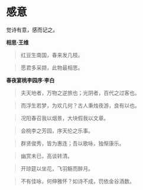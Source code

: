 # 感意

觉诗有意，感而记之。

**相思·王维**

> 红豆生南国，春来发几枝。

> 愿君多采撷，此物最相思。


**春夜宴桃李园序·李白**

> 夫天地者，万物之逆旅也；光阴者，百代之过客也。

> 而浮生若梦，为欢几何？古人秉烛夜游，良有以也。

> 况阳春召我以烟景，大块假我以文章。

> 会桃李之芳园，序天伦之乐事。

> 群贤俊秀，皆为惠连；吾以歌咏，独惭康乐。

> 幽赏未已，高谈转清。

> 开琼筵以坐花，飞羽觞而醉月。

> 不有佳咏，何伸雅怀？如诗不成，罚依金谷酒数。
